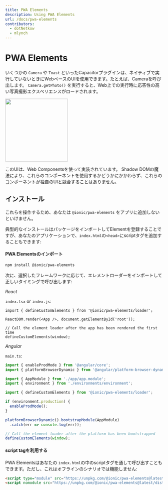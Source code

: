 ```yaml
---
title: PWA Elements
description: Using PWA Elements
url: /docs/pwa-elements
contributors:
  - dotNetkow
  - mlynch
---
```


# PWA Elements

<p class="intro">いくつかの <code>Camera</code> や <code>Toast</code> といったCapacitorプラグインは、ネイティブで実行していないときにWebベースのUIを使用できます。たとえば、Cameraを呼び出します。 <code>Camera.getPhoto()</code> を実行すると、Web上での実行時に応答性の高い写真撮影エクスペリエンスがロードされます。</p>

<img src="/assets/img/docs/pwa-elements.png" style="height: 200px" />

このUIは、Web Componentsを使って実装されています。
Shadow DOMの魔法により、これらのコンポーネントを使用するかどうかにかかわらず、これらのコンポーネントが独自のUIと競合することはありません。

## インストール

これらを操作するため、あなたは `@ionic/pwa-elements` をアプリに追加しないといけません。

典型的なインストールはパッケージをインポートしてElementを登録することですが、あなたのアプリケーションで、`index.html`の`<head>`にscriptタグを追加することもできます:

#### PWA Elementsのインポート

```bash
npm install @ionic/pwa-elements
```

次に、選択したフレームワークに応じて、エレメントローダーをインポートして正しいタイミングで呼び出します:

_React_

`index.tsx` or `index.js`:

```tsx
import { defineCustomElements } from '@ionic/pwa-elements/loader';

ReactDOM.render(<App />, document.getElementById('root'));

// Call the element loader after the app has been rendered the first time
defineCustomElements(window);
```

_Angular_

`main.ts`:

```typescript
import { enableProdMode } from '@angular/core';
import { platformBrowserDynamic } from '@angular/platform-browser-dynamic';

import { AppModule } from './app/app.module';
import { environment } from './environments/environment';

import { defineCustomElements } from '@ionic/pwa-elements/loader';

if (environment.production) {
  enableProdMode();
}

platformBrowserDynamic().bootstrapModule(AppModule)
  .catch(err => console.log(err));

// Call the element loader after the platform has been bootstrapped
defineCustomElements(window);
```

#### script tagを利用する

PWA Elementsはあなたの `index.html`の中のscriptタグを通して呼び出すこともできます。ただし、これはオフラインのシナリオでは機能しません:

```html
<script type="module" src="https://unpkg.com/@ionic/pwa-elements@latest/dist/ionicpwaelements/ionicpwaelements.esm.js"></script>
<script nomodule src="https://unpkg.com/@ionic/pwa-elements@latest/dist/ionicpwaelements/ionicpwaelements.js"></script>
```
